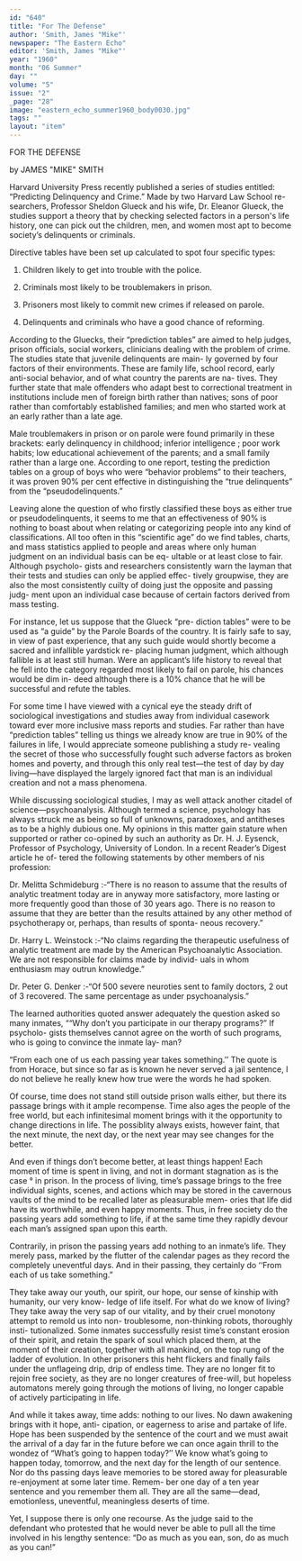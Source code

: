 ```yaml
---
id: "640"
title: "For The Defense"
author: 'Smith, James "Mike"'
newspaper: "The Eastern Echo"
editor: 'Smith, James "Mike"'
year: "1960"
month: "06 Summer"
day: ""
volume: "5"
issue: "2"
_page: "28"
image: "eastern_echo_summer1960_body0030.jpg"
tags: ""
layout: "item"
---
```

FOR THE DEFENSE

by JAMES "MIKE" SMITH

Harvard University Press recently published a
series of studies entitled: “Predicting Delinquency
and Crime.” Made by two Harvard Law School re-
searchers, Professor Sheldon Glueck and his wife, Dr.
Eleanor Glueck, the studies support a theory that by
checking selected factors in a person's life history,
one can pick out the children, men, and women most
apt to become society’s delinquents or criminals.

Directive tables have been set up calculated to
spot four specific types:

1. Children likely to get into trouble with the
police.

2. Criminals most likely to be troublemakers in
prison.

3. Prisoners most likely to commit new crimes if
released on parole.

4. Delinquents and criminals who have a good
chance of reforming.

According to the Gluecks, their “prediction tables”
are aimed to help judges, prison officials, social
workers, clinicians dealing with the problem of crime.
The studies state that juvenile delinquents are main-
ly governed by four factors of their environments.
These are family life, school record, early anti-social
behavior, and of what country the parents are na-
tives. They further state that male offenders who
adapt best to correctional treatment in institutions
include men of foreign birth rather than natives;
sons of poor rather than comfortably established
families; and men who started work at an early
rather than a late age.

Male troublemakers in prison or on parole were
found primarily in these brackets: early delinquency
in childhood; inferior intelligence ; poor work habits;
low educational achievement of the parents; and a
small family rather than a large one. According to
one report, testing the prediction tables on a group
of boys who were “behavior problems” to their
teachers, it was proven 90% per cent effective in
distinguishing the “true delinquents” from the
“pseudodelinquents.”

Leaving alone the question of who firstly classified
these boys as either true or pseudodelinquents, it
seems to me that an effectiveness of 90% is nothing
to boast about when relating or categorizing people
into any kind of classifications. All too often in this
“scientific age” do we find tables, charts, and mass
statistics applied to people and areas where only
human judgment on an individual basis can be eq-
ultable or at least close to fair. Although psycholo-
gists and researchers consistently warn the layman
that their tests and studies can only be applied effec-
tively groupwise, they are also the most consistently
cuilty of doing just the opposite and passing judg-
ment upon an individual case because of certain
factors derived from mass testing.

For instance, let us suppose that the Glueck “pre-
diction tables” were to be used as “a guide” by the
Parole Boards of the country. It is fairly safe to say,
in view of past experience, that any such guide would
shortly become a sacred and infallible yardstick re-
placing human judgment, which although fallible is
at least still human. Were an applicant’s life history
to reveal that he fell into the category regarded most
likely to fail on parole, his chances would be dim in-
deed although there is a 10% chance that he will be
successful and refute the tables.

For some time I have viewed with a cynical eye
the steady drift of sociological investigations and
studies away from individual casework toward ever
more inclusive mass reports and studies. Far rather
than have “prediction tables” telling us things we
already know are true in 90% of the failures in life,
I would appreciate someone publishing a study re-
vealing the secret of those who successfully fought
such adverse factors as broken homes and poverty,
and through this only real test—the test of day by
day living—have displayed the largely ignored fact
that man is an individual creation and not a mass
phenomena.

While discussing sociological studies, I may as well
attack another citadel of science—psychoanalysis.
Although termed a science, psychology has always
struck me as being so full of unknowns, paradoxes,
and antitheses as to be a highly dubious one. My
opinions in this matter gain stature when supported
or rather co-opined by such an authority as Dr. H. J.
Eysenck, Professor of Psychology, University of
London. In a recent Reader’s Digest article he of-
tered the following statements by other members of
nis profession:

Dr. Melitta Schmideburg :-“There is no reason to
assume that the results of analytic treatment today
are in anyway more satisfactory, more lasting or
more frequently good than those of 30 years ago.
There is no reason to assume that they are better
than the results attained by any other method of
psychotherapy or, perhaps, than results of sponta-
neous recovery.”

Dr. Harry L. Weinstock :-“No claims regarding the
therapeutic usefulness of analytic treatment are
made by the American Psychoanalytic Association.
We are not responsible for claims made by individ-
uals in whom enthusiasm may outrun knowledge.”

Dr. Peter G. Denker :-“Of 500 severe neuroties sent
to family doctors, 2 out of 3 recovered. The same
percentage as under psychoanalysis.”

The learned authorities quoted answer adequately
the question asked so many inmates, ““Why don’t you
participate in our therapy programs?” If psycholo-
gists themselves cannot agree on the worth of such
programs, who is going to convince the inmate lay-
man?

“From each one of us each passing year takes
something.’’ The quote is from Horace, but since so
far as is known he never served a jail sentence, I do
not believe he really knew how true were the words
he had spoken.

Of course, time does not stand still outside prison
walls either, but there its passage brings with it ample
recompense. Time also ages the people of the free
world, but each infinitesimal moment brings with it
the opportunity to change directions in life. The
possiblity always exists, however faint, that the next
minute, the next day, or the next year may see
changes for the better.

And even if things don’t become better, at least
things happen! Each moment of time is spent in
living, and not in dormant stagnation as is the case °
in prison. In the process of living, time’s passage
brings to the free individual sights, scenes, and
actions which may be stored in the cavernous vaults
of the mind to be recalled later as pleasurable mem-
ories that life did have its worthwhile, and even
happy moments. Thus, in free society do the passing
years add something to life, if at the same time they
rapidly devour each man’s assigned span upon this
earth.

Contrarily, in prison the passing years add nothing
to an inmate’s life. They merely pass, marked by the
flutter of the calendar pages as they record the
completely uneventful days. And in their passing,
they certainly do ‘‘From each of us take something.”

They take away our youth, our spirit, our hope,
our sense of kinship with humanity, our very know-
ledge of life itself. For what do we know of living?
They take away the very sap of our vitality, and by
their cruel monotony attempt to remold us into non-
troublesome, non-thinking robots, thoroughly insti-
tutionalized. Some inmates successfully resist time’s
constant erosion of their spirit, and retain the spark
of soul which placed them, at the moment of their
creation, together with all mankind, on the top rung
of the ladder of evolution. In other prisoners this
heht flickers and finally fails under the unflageing
drip, drip of endless time. They are no longer fit to
rejoin free society, as they are no longer creatures
of free-will, but hopeless automatons merely going
through the motions of living, no longer capable of
actively participating in life.

And while it takes away, time adds: nothing to our
lives. No dawn awakening brings with it hope, anti-
cipation, or eagerness to arise and partake of life.
Hope has been suspended by the sentence of the court
and we must await the arrival of a day far in the
future before we can once again thrill to the wondez
of “What’s going to happen today?’’ We know
what’s going to happen today, tomorrow, and the
next day for the length of our sentence. Nor do ths
passing days leave memories to be stored away for
pleasurable re-enjoyment at some later time. Remem-
ber one day of a ten year sentence and you remember
them all. They are all the same—dead, emotionless,
uneventful, meaningless deserts of time.

Yet, I suppose there is only one recourse. As the
judge said to the defendant who protested that he
would never be able to pull all the time involved in
his lengthy sentence: “Do as much as you ean,
son, do as much as you can!”
